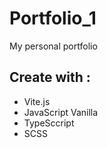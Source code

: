 # Portfolio_1
My personal portfolio

## Create with :
- Vite.js
- JavaScript Vanilla
- TypeSccript
- SCSS
